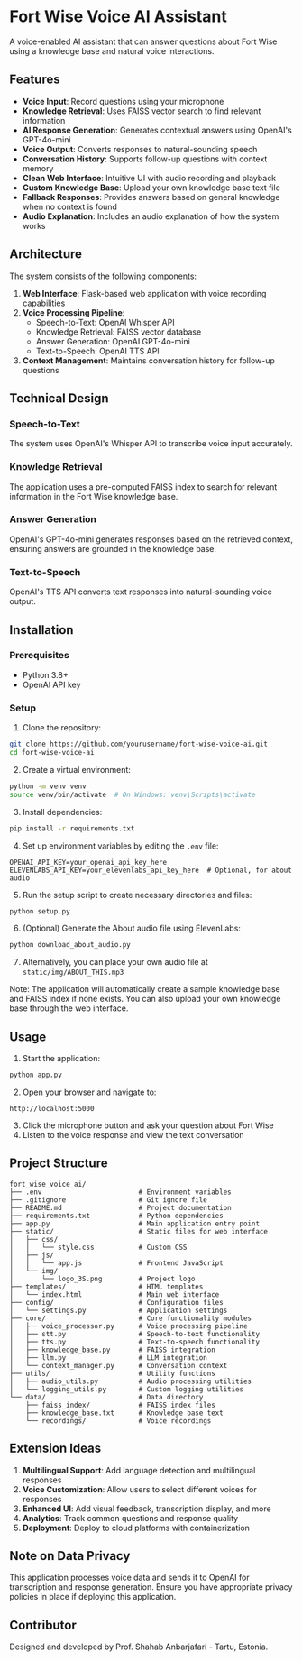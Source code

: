 # Fort Wise Voice AI Assistant

A voice-enabled AI assistant that can answer questions about Fort Wise using a knowledge base and natural voice interactions.

## Features

- **Voice Input**: Record questions using your microphone
- **Knowledge Retrieval**: Uses FAISS vector search to find relevant information
- **AI Response Generation**: Generates contextual answers using OpenAI's GPT-4o-mini
- **Voice Output**: Converts responses to natural-sounding speech
- **Conversation History**: Supports follow-up questions with context memory
- **Clean Web Interface**: Intuitive UI with audio recording and playback
- **Custom Knowledge Base**: Upload your own knowledge base text file
- **Fallback Responses**: Provides answers based on general knowledge when no context is found
- **Audio Explanation**: Includes an audio explanation of how the system works

## Architecture

The system consists of the following components:

1. **Web Interface**: Flask-based web application with voice recording capabilities
2. **Voice Processing Pipeline**:
   - Speech-to-Text: OpenAI Whisper API
   - Knowledge Retrieval: FAISS vector database
   - Answer Generation: OpenAI GPT-4o-mini
   - Text-to-Speech: OpenAI TTS API
3. **Context Management**: Maintains conversation history for follow-up questions

## Technical Design

### Speech-to-Text
The system uses OpenAI's Whisper API to transcribe voice input accurately.

### Knowledge Retrieval
The application uses a pre-computed FAISS index to search for relevant information in the Fort Wise knowledge base.

### Answer Generation
OpenAI's GPT-4o-mini generates responses based on the retrieved context, ensuring answers are grounded in the knowledge base.

### Text-to-Speech
OpenAI's TTS API converts text responses into natural-sounding voice output.

## Installation

### Prerequisites
- Python 3.8+
- OpenAI API key

### Setup

1. Clone the repository:
```bash
git clone https://github.com/yourusername/fort-wise-voice-ai.git
cd fort-wise-voice-ai
```

2. Create a virtual environment:
```bash
python -m venv venv
source venv/bin/activate  # On Windows: venv\Scripts\activate
```

3. Install dependencies:
```bash
pip install -r requirements.txt
```

4. Set up environment variables by editing the `.env` file:
```
OPENAI_API_KEY=your_openai_api_key_here
ELEVENLABS_API_KEY=your_elevenlabs_api_key_here  # Optional, for about audio
```

5. Run the setup script to create necessary directories and files:
```bash
python setup.py
```

6. (Optional) Generate the About audio file using ElevenLabs:
```bash
python download_about_audio.py
```

7. Alternatively, you can place your own audio file at `static/img/ABOUT_THIS.mp3`

Note: The application will automatically create a sample knowledge base and FAISS index if none exists. You can also upload your own knowledge base through the web interface.

## Usage

1. Start the application:
```bash
python app.py
```

2. Open your browser and navigate to:
```
http://localhost:5000
```

3. Click the microphone button and ask your question about Fort Wise
4. Listen to the voice response and view the text conversation

## Project Structure

```
fort_wise_voice_ai/
├── .env                        # Environment variables
├── .gitignore                  # Git ignore file
├── README.md                   # Project documentation
├── requirements.txt            # Python dependencies
├── app.py                      # Main application entry point
├── static/                     # Static files for web interface
│   ├── css/
│   │   └── style.css           # Custom CSS
│   ├── js/
│   │   └── app.js              # Frontend JavaScript
│   └── img/
│       └── logo_3S.png         # Project logo
├── templates/                  # HTML templates
│   └── index.html              # Main web interface
├── config/                     # Configuration files
│   └── settings.py             # Application settings
├── core/                       # Core functionality modules
│   ├── voice_processor.py      # Voice processing pipeline
│   ├── stt.py                  # Speech-to-text functionality
│   ├── tts.py                  # Text-to-speech functionality
│   ├── knowledge_base.py       # FAISS integration
│   ├── llm.py                  # LLM integration
│   └── context_manager.py      # Conversation context
├── utils/                      # Utility functions
│   ├── audio_utils.py          # Audio processing utilities
│   └── logging_utils.py        # Custom logging utilities
└── data/                       # Data directory
    ├── faiss_index/            # FAISS index files
    ├── knowledge_base.txt      # Knowledge base text
    └── recordings/             # Voice recordings
```

## Extension Ideas

1. **Multilingual Support**: Add language detection and multilingual responses
2. **Voice Customization**: Allow users to select different voices for responses
3. **Enhanced UI**: Add visual feedback, transcription display, and more
4. **Analytics**: Track common questions and response quality
5. **Deployment**: Deploy to cloud platforms with containerization

## Note on Data Privacy

This application processes voice data and sends it to OpenAI for transcription and response generation. Ensure you have appropriate privacy policies in place if deploying this application.

## Contributor

Designed and developed by Prof. Shahab Anbarjafari - Tartu, Estonia.
